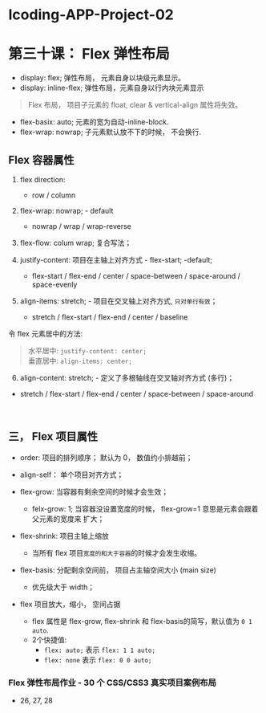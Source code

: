 # Icoding-APP-Project-02

# 第三十课： Flex 弹性布局

- display: flex; 弹性布局， 元素自身以块级元素显示。
- display: inline-flex; 弹性布局，元素自身以行内块元素显示

> Flex 布局， 项目子元素的 float, clear & vertical-align 属性将失效。

- flex-basix: auto; 元素的宽为自动-inline-block.
- flex-wrap: nowrap; 子元素默认放不下的时候， 不会换行.

## Flex 容器属性

1. flex direction:

   - row / column

2. flex-wrap: nowrap; - default

   - nowrap / wrap / wrap-reverse

3. flex-flow: colum wrap; 复合写法；

4. justify-content: 项目在主轴上对齐方式 - flex-start; -default;

   - flex-start / flex-end / center / space-between / space-around / space-evenly

5. align-items: stretch; - 项目在交叉轴上对齐方式, `只对单行有效`；
   - stretch / flex-start / flex-end / center / baseline

令 flex 元素居中的方法:

> 水平居中: `justify-content: center;`  
> 垂直居中: `align-items: center;`

6. align-content: stretch; - 定义了多根轴线在交叉轴对齐方式 (多行)；

- stretch / flex-start / flex-end / center / space-between / space-around

<br>

## 三， Flex 项目属性

- order: 项目的排列顺序； 默认为 0， 数值约小排越前；

- align-self： 单个项目对齐方式；

- flex-grow: 当容器有剩余空间的时候才会生效；

  - felx-grow: 1; 当容器没设置宽度的时候， flex-grow=1 意思是元素会跟着父元素的宽度来 扩大；

- flex-shrink: 项目主轴上缩放
   - 当所有 flex 项目`宽度的和大于容器`的时候才会发生收缩。

- flex-basis: 分配剩余空间前， 项目占主轴空间大小 (main size)
   - 优先级大于 width；

- flex 项目放大，缩小， 空间占据
   - flex 属性是 flex-grow, flex-shrink 和 flex-basis的简写，默认值为 `0 1 auto`.
   - 2个快捷值:
      - `flex: auto;` 表示 `flex: 1 1 auto;`
      - `flex: none` 表示 `flex: 0 0 auto;`


### Flex 弹性布局作业 - 30 个 CSS/CSS3 真实项目案例布局

- 26, 27, 28
